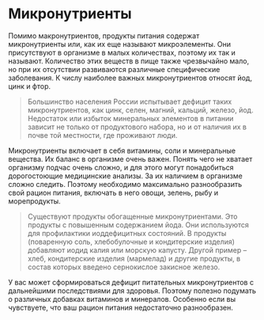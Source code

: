 # Микронутриенты

Помимо макронутриентов, продукты питания содержат микронутриенты или, как их еще называют микроэлементы. Они присутствуют в организме в малых количествах, поэтому их так и называют. Количество этих веществ в пище также чрезвычайно мало, но при их отсутствии развиваются различные специфические заболевания. К числу наиболее важных микронутриентов относят йод, цинк и фтор.

> Большинство населения России испытывает дефицит таких микронутриентов, как цинк, селен, магний, кальций, железо, йод. Недостаток или избыток минеральных элементов в питании зависит не только от продуктового набора, но и от наличия их в почве той местности, где проживают люди.

Микронутриенты включает в себя витамины, соли и минеральные вещества. Их баланс в организме очень важен. Понять чего не хватает организму подчас очень сложно, и для этого могут понадобиться дорогостоющие медицинские анализы. За их наличием в организме сложно следить. Поэтому необходимо максимально разнообразить свой рацион питания, включать в него овощи, зелень, рыбу и морепродукты. 

> Существуют продукты обогащенные микронутриентами.  Это продукты с повышенным содержанием йода. Они используются для профилактики иоддефицитных состояний. В продукты (поваренную соль, хлебобулочные и кондитерские изделия) добавляют иодид калия или морскую капусту. Другой пример – хлеб, кондитерские изделия (мармелад) и другие продукты, в состав которых введено сернокислое закисное железо.

У вас может сформироваться дефицит питательных микронутриентов с дальнейшими последствиями для здоровья. Поэтому полезно подумать о различных добавках витаминов и минералов. Особенно если вы чувствуете, что ваш рацион питания недостаточно разнообразен.